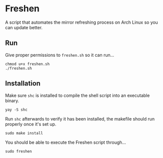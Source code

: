 # Freshen
A script that automates the mirror refreshing process on Arch Linux so you can update better.

## Run

Give proper permissions to `freshen.sh` so it can run...

    chmod u+x freshen.sh
    ./freshen.sh

## Installation

Make sure `shc` is installed to compile the shell script into an executable binary.

    yay -S shc

Run `shc` afterwards to verify it has been installed, the makefile should run properly once it's set up.

    sudo make install

You should be able to execute the Freshen script through...

    sudo freshen